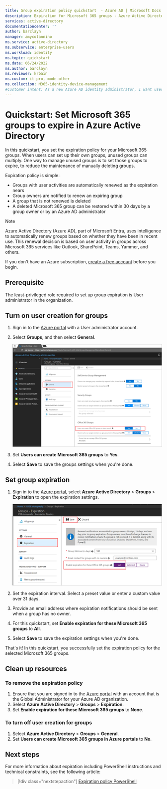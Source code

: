 ```yaml
---
title: Group expiration policy quickstart  - Azure AD | Microsoft Docs
description: Expiration for Microsoft 365 groups - Azure Active Directory
services: active-directory
documentationcenter: ''
author: barclayn
manager: amycolannino
ms.service: active-directory
ms.subservice: enterprise-users
ms.workload: identity
ms.topic: quickstart
ms.date: 06/24/2022
ms.author: barclayn
ms.reviewer: krbain
ms.custom: it-pro, mode-other
ms.collection: M365-identity-device-management
#Customer intent: As a new Azure AD identity administrator, I want user-created Microsoft 365 groups in my organization to expire so I can reduce the number of unused groups.
---
```

# Quickstart: Set Microsoft 365 groups to expire in Azure Active Directory

In this quickstart, you set the expiration policy for your Microsoft 365 groups. When users can set up their own groups, unused groups can multiply. One way to manage unused groups is to set those groups to expire, to reduce the maintenance of manually deleting groups.

Expiration policy is simple:

- Groups with user activities are automatically renewed as the expiration nears
- Group owners are notified to renew an expiring group
- A group that is not renewed is deleted
- A deleted Microsoft 365 group can be restored within 30 days by a group owner or by an Azure AD administrator

> [!NOTE]
> Azure Active Directory (Azure AD), part of Microsoft Entra, uses intelligence to automatically renew groups based on whether they have been in recent use. This renewal decision is based on user activity in groups across Microsoft 365 services like Outlook, SharePoint, Teams, Yammer, and others.

If you don't have an Azure subscription, [create a free account](https://azure.microsoft.com/free/) before you begin.

## Prerequisite

 The least-privileged role required to set up group expiration is User administrator in the organization.

## Turn on user creation for groups

1. Sign in to the [Azure portal](https://portal.azure.com) with a User administrator account.

2. Select **Groups**, and then select **General**.
  
   ![Self-service group settings page](./media/groups-quickstart-expiration/self-service-settings.png)

3. Set  **Users can create Microsoft 365 groups** to **Yes**.

4. Select **Save** to save the groups settings when you're done.

## Set group expiration

1. Sign in to the [Azure portal](https://portal.azure.com), select **Azure Active Directory** > **Groups** > **Expiration** to open the expiration settings.
  
   ![Expiration settings page for group](./media/groups-quickstart-expiration/expiration-settings.png)

2. Set the expiration interval. Select a preset value or enter a custom value over 31 days. 

3. Provide an email address where expiration notifications should be sent when a group has no owner.

4. For this quickstart, set **Enable expiration for these Microsoft 365 groups** to **All**.

5. Select **Save** to save the expiration settings when you're done.

That's it! In this quickstart, you successfully set the expiration policy for the selected Microsoft 365 groups.

## Clean up resources

### To remove the expiration policy

1. Ensure that you are signed in to the [Azure portal](https://portal.azure.com) with an account that is the Global Administrator for your Azure AD organization.
2. Select **Azure Active Directory** > **Groups** > **Expiration**.
3. Set **Enable expiration for these Microsoft 365 groups** to **None**.

### To turn off user creation for groups

1. Select **Azure Active Directory** > **Groups** > **General**. 
2. Set **Users can create Microsoft 365 groups in Azure portals** to **No**.

## Next steps

For more information about expiration including PowerShell instructions and technical constraints, see the following article:

> [!div class="nextstepaction"]
> [Expiration policy PowerShell](groups-lifecycle.md)
